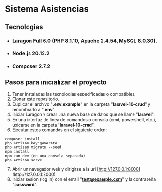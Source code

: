 # Sistema Asistencias
## Tecnologias
- ### Laragon Full 6.0 (PHP 8.1.10, Apache 2.4.54, MySQL 8.0.30).
- ### Node.js 20.12.2
- ### Composer 2.7.2
## Pasos para inicializar el proyecto
1. Tener instaladas las tecnologias especificadas o compatibles.
2. Clonar este repositorio.
3. Duplicar el archivo "**.env.example**" en la carpeta "**laravel-10-crud**" y renombrarlo a "**.env**".
4. Iniciar Laragon y crear una nueva base de datos que se llame "**laravel**".
5. En una interfaz de linea de comandos o consola (cmd, powershell, etc.), ubicarse en la carpeta "**laravel-10-crud**".
6. Ejecutar estos comandos en el siguiente orden:
  ```
  composer install
  php artisan key:generate
  php artisan migrate --seed
  npm install
  npm run dev (en una consola separada)
  php artisan serve
  ```
7. Abrir un navegador web y dirigirse a la url [http://127.0.0.1:8000](http://127.0.0.1:8000)
8. Iniciar sesion (log in) con el email "**test@example.com**" y la contraseña "**password**".
